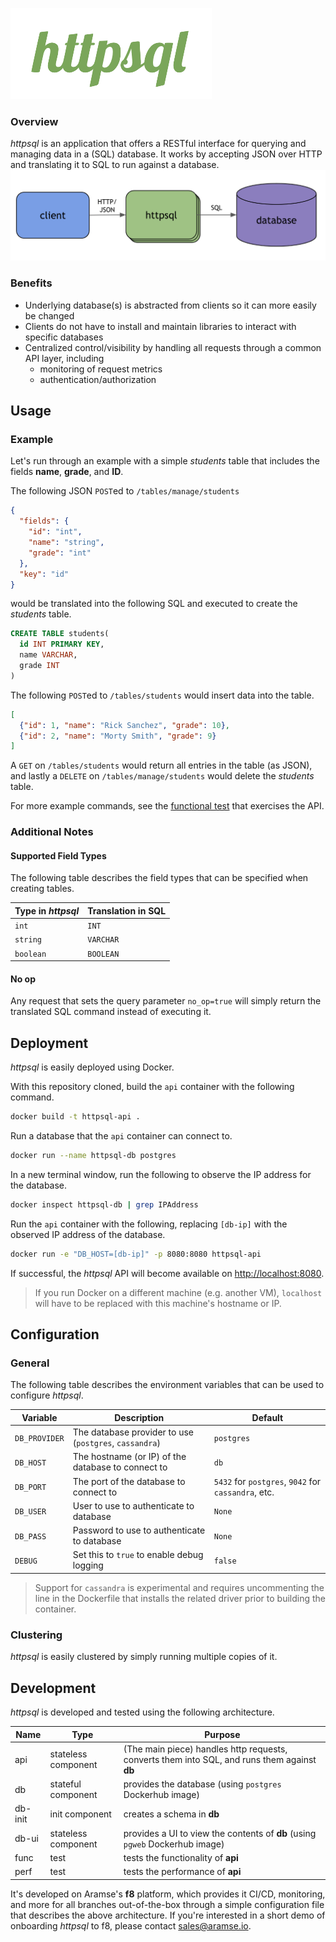 ![httpsql](img/logo.png)

### Overview
*httpsql* is an application that offers a RESTful interface for querying and managing data in a (SQL) database.
It works by accepting JSON over HTTP and translating it to SQL to run against a database.
![httpsql Architecture](img/arch.png "httpsql Architecture")

### Benefits
- Underlying database(s) is abstracted from clients so it can more easily be changed
- Clients do not have to install and maintain libraries to interact with specific databases
- Centralized control/visibility by handling all requests through a common API layer, including
  - monitoring of request metrics
  - authentication/authorization

## Usage

### Example
Let's run through an example with a simple *students* table that includes the fields **name**, **grade**, and **ID**.

The following JSON `POST`ed to `/tables/manage/students`
```json
{
  "fields": {
    "id": "int", 
    "name": "string", 
    "grade": "int"
  },
  "key": "id"
}
```
would be translated into the following SQL and executed to create the *students* table.
```sql
CREATE TABLE students(
  id INT PRIMARY KEY, 
  name VARCHAR, 
  grade INT
)
```
The following `POST`ed to `/tables/students` would insert data into the table.
```json
[
  {"id": 1, "name": "Rick Sanchez", "grade": 10}, 
  {"id": 2, "name": "Morty Smith", "grade": 9}
]
```
A `GET` on `/tables/students` would return all entries in the table (as JSON),
and lastly a `DELETE` on `/tables/manage/students` would delete the *students* table.

For more example commands, see the [functional test](tests/func/run.sh) that exercises the API.

### Additional Notes
#### Supported Field Types
The following table describes the field types that can be specified when creating tables.

Type in *httpsql* | Translation in SQL
--- | ---
`int` | `INT`
`string` | `VARCHAR`
`boolean` | `BOOLEAN`

#### No op
Any request that sets the query parameter `no_op=true` will simply return the translated SQL command instead of executing it.

## Deployment

*httpsql* is easily deployed using Docker.

With this repository cloned, build the `api` container with the following command.
```sh
docker build -t httpsql-api .
```

Run a database that the `api` container can connect to.
```sh
docker run --name httpsql-db postgres
```

In a new terminal window, run the following to observe the IP address for the database.
```sh
docker inspect httpsql-db | grep IPAddress
```

Run the `api` container with the following, replacing `[db-ip]` with the observed IP address of the database.
```sh
docker run -e "DB_HOST=[db-ip]" -p 8080:8080 httpsql-api
```

If successful, the *httpsql* API will become available on <http://localhost:8080>.

>If you run Docker on a different machine (e.g. another VM), `localhost` will have to be replaced 
with this machine's hostname or IP.

## Configuration

### General
The following table describes the environment variables that can be used to configure *httpsql*.

Variable | Description | Default
--- | --- | ---
`DB_PROVIDER` | The database provider to use (`postgres`, `cassandra`) | `postgres`
`DB_HOST` | The hostname (or IP) of the database to connect to | `db`
`DB_PORT` | The port of the database to connect to | `5432` for `postgres`, `9042` for `cassandra`, etc.
`DB_USER` | User to use to authenticate to database | `None`
`DB_PASS` | Password to use to authenticate to database | `None`
`DEBUG` | Set this to `true` to enable debug logging | `false`

>Support for `cassandra` is experimental and requires uncommenting the line in the Dockerfile
that installs the related driver prior to building the container.

### Clustering
*httpsql* is easily clustered by simply running multiple copies of it.

## Development

*httpsql* is developed and tested using the following architecture.

Name | Type | Purpose
--- | --- | ---
api | stateless component | (The main piece) handles http requests, converts them into SQL, and runs them against **db**
db | stateful component | provides the database (using `postgres` Dockerhub image)
db-init | init component | creates a schema in **db**
db-ui | stateless component | provides a UI to view the contents of **db** (using `pgweb` Dockerhub image)
func | test | tests the functionality of **api**
perf | test | tests the performance of **api**

It's developed on Aramse's **f8** platform, which provides it CI/CD, monitoring, and more for all branches 
out-of-the-box through a simple configuration file that describes the above architecture. If you're interested 
in a short demo of onboarding *httpsql* to f8, please contact <sales@aramse.io>.


